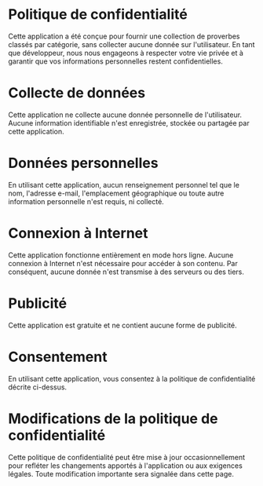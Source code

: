 # Politique de confidentialité

Cette application a été conçue pour fournir une collection de proverbes classés par catégorie, sans collecter aucune donnée sur l'utilisateur. En tant que développeur, nous nous engageons à respecter votre vie privée et à garantir que vos informations personnelles restent confidentielles.

# Collecte de données

Cette application ne collecte aucune donnée personnelle de l'utilisateur. Aucune information identifiable n'est enregistrée, stockée ou partagée par cette application.

# Données personnelles

En utilisant cette application, aucun renseignement personnel tel que le nom, l'adresse e-mail, l'emplacement géographique ou toute autre information personnelle n'est requis, ni collecté.

# Connexion à Internet

Cette application fonctionne entièrement en mode hors ligne. Aucune connexion à Internet n'est nécessaire pour accéder à son contenu. Par conséquent, aucune donnée n'est transmise à des serveurs ou des tiers.

# Publicité

Cette application est gratuite et ne contient aucune forme de publicité.

# Consentement

En utilisant cette application, vous consentez à la politique de confidentialité décrite ci-dessus.

# Modifications de la politique de confidentialité

Cette politique de confidentialité peut être mise à jour occasionnellement pour refléter les changements apportés à l'application ou aux exigences légales. Toute modification importante sera signalée dans cette page.